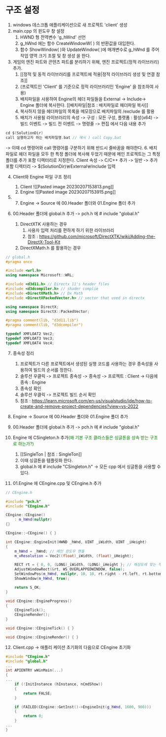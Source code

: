 # 구조 설정

1. windows 데스크톱 애플리케이션으로 새 프로젝트 'client' 생성
2. main.cpp 의 윈도우 창 설정
	1. HWND 형 전역변수 'g_hWnd' 선언
	2. g_hWnd 에는 함수 CreateWindowW( ) 의 반환값을 대입한다.
	3. 함수 ShowWindow( )와 UpdateWindow( )에 매개변수로 g_hWnd 를 주어 작업 영역 크기 조절 및 창 생성 을 한다.
3. 게임의 엔진 파트와 콘텐츠 파트를 분리하기 위해, 엔진 프로젝트(정적 라이브러리) 추가. 
	1. [[정적 및 동적 라이브러리를 프로젝트에 적용|정적 라이브러리 생성 및 연결 참조]]
	2. (프로젝트인 'Client' 를 기준으로 정적 라이브러리인 'Engine' 을 참조하여 사용)
	3. 배치파일을 사용하여 Engine의 헤더 파일들을 External -> Include-> Engine 폴더에 복사한다.  [[배치파일|참조 : 배치파일로 헤더파일 복사]]
	4. 복사하지 않을 헤더파일의 목록을 메모장으로 배치파일의 /exclude 를 활용
	5. 배치가 사용될 라이브러리의 속성 -> 구성 : 모든 구성, 플랫폼 : 활성(x64) -> 빌드 이벤트 -> 빌드 전 이벤트 -> 명령줄 -> 편집 에서 다음 내용 추가
```c
cd $(SolutionDir)
call 실행하고자 하는 배치파일명.bat // 예시 ) call Copy.bat
```
-> 이때 cd 명령어와 call 명령어를 구분하기 위해 반드시 줄바꿈을 해야한다.
	6. 배치파일로 헤더 파일을 모두 한 특정 폴더에 복사해 두었기 때문에 메인 프로젝트는 그 특정 폴더를 추가 포함 디렉터리로 지정한다. Client 속성 -> C/C++ 추가 -> 일반 -> 추가 포함 디렉터리 -> $(SolutionDir)￦External￦Include 입력


4. Client와 Engine 파일 구조 정리
	1. Client
	 ![[Pasted image 20230207153813.png]]
	3. Engine
	 ![[Pasted image 20230207153915.png]]

5. 7. Engine -> Source 에 00.Header 폴더와 01.Engine 폴더 추가
6. 00.Header 폴더에 global.h 추가 -> pch.h 에 # include "global.h"
	1. DirectXTK 사용하는 경우
		1. 사용자 입력 처리를 편하게 하기 위한 라이브러리
		2. 참조 : https://github.com/microsoft/DirectXTK/wiki/Adding-the-DirectX-Tool-Kit
	2. DirectXMath.h 를 활용하는 경우
```c++
// global.h
#pragma once

#include <wrl.h>
using namespace Microsoft::WRL;

#include <d3d11.h> // Directx 11's header files
#include <d3dcompiler.h> // shader complie
#include <DirectXMath.h> // Dx Math
#include <DirectXPackedVector.h> // vector that used in directx

using namespace DirectX;
using namespace DirectX::PackedVector;

#pragma comment(lib, "d3d11.lib")
#pragma comment(lib, "d3dcompiler")

typedef XMFLOAT2 Vec2;
typedef XMFLOAT3 Vec3;
typedef XMFLOAT4 Vec4;
```

7. 종속성 정리
	1. 프로젝트가 다른 프로젝트에서 생성된 실행 코드를 사용하는 경우 종속성을 사용하여 빌드의 순서를 정한다.
	2. 솔루션 우클릭 -> 프로젝트 종속성 -> 종속성 -> 프로젝트 : Client -> 다음에 종속 : Engine
	3. 종속성 확인
	5. 솔루션 우클릭 -> 프로젝트 빌드 순서 확인
	6. 참조 : https://learn.microsoft.com/en-us/visualstudio/ide/how-to-create-and-remove-project-dependencies?view=vs-2022

8. Engine -> Source 에 00.Header 폴더와 01.Engine 폴더 추가
9. 00.Header 폴더에 global.h 추가 -> pch.h 에 # include "global.h"


10. Engine 에 CSingleton.h 추가<span style="color: green">(왜 기본 구조 클라스들은 싱글톤을 상속 받는 구조로 하는가?)</span>
	1. [[SingleTon | 참조 : SingleTon]]
	2. 이때 싱글톤을 템플릿화 한다.
	3. global.h 에 # include "CSingleton.h" -> 모든 cpp 에서 싱글톤을 사용할 수 있다.

11. 01.Engine 에 CEngine.cpp 및 CEngine.h 추가
```c++
// CEngine.h

#include "pch.h"
#include "CEngine.h"

CEngine::CEngine()
    : m_hWnd(nullptr)
{}

CEngine::~CEngine() { }

int CEngine::EngineInit(HWND _hWnd, UINT _iWidth, UINT _iHeight)
{
    m_hWnd = _hWnd; // 메인 윈도우 핸들
    m_vResolution = Vec2((float)_iWidth, (float)_iHeight);

    RECT rt = { 0, 0, (LONG)_iWidth, (LONG)_iHeight }; // 해상도에 맞는 작업 영역 크기 조정
    AdjustWindowRect(&rt, WS_OVERLAPPEDWINDOW, false);
    SetWindowPos(m_hWnd, nullptr, 10, 10, rt.right - rt.left, rt.bottom - rt.top, 0);
    ShowWindow(m_hWnd, true);

    return S_OK;
}

void CEngine::EngineProgress()
{
    CEngineTick();
    CEngineRender();
}

void CEngine::CEngineTick() { }

void CEngine::CEngineRender() { }
```

12. Client.cpp -> 애플리 케이션 초기화의 다음으로 CEngine 초기화 
```c++
#include "CEngine.h"
#include "global.h"
...
int APIENTRY wWinMain(...)
{
...
	if (!InitInstance (hInstance, nCmdShow))
    {
        return FALSE;
    }

    if (FAILED(CEngine::GetInst()->EngineInit(g_hWnd, 1600, 900)))
    {
        return 0;
    }
...
}
```

